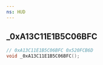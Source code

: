 ```yaml
---
ns: HUD
---
```

## _0xA13C11E1B5C06BFC

```c
// 0xA13C11E1B5C06BFC 0x520FCB6D
void _0xA13C11E1B5C06BFC();
```


